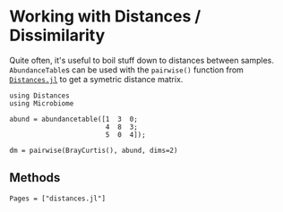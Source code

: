 # Working with Distances / Dissimilarity

Quite often, it's useful to boil stuff down to distances between samples.
`AbundanceTable`s can be used with the `pairwise()` function
from [`Distances.jl`](https://github.com/JuliaStats/Distances.jl)
to get a symetric distance matrix.

```@example 2
using Distances
using Microbiome

abund = abundancetable([1  3  0;
                        4  8  3;
                        5  0  4]);

dm = pairwise(BrayCurtis(), abund, dims=2)
```

## Methods

```@autodocs
Pages = ["distances.jl"]
```
